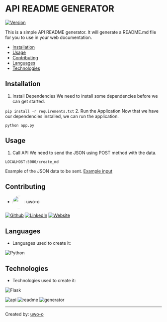 # API README GENERATOR
[![Version](https://img.shields.io/badge/version-0.1a2-brightgreen.svg)](https://api-readme-generator.herokuapp.com/create_md)

This is a simple API README generator. It will generate a README.md file for you to use in your web documentation.

* [Installation](#installation)
* [Usage](#usage)
* [Contributing](#contributing)
* [Languages](#languages)
* [Technologies](#technologies)

## Installation

1. Install Dependencies
We need to install some dependencies before we can get started.

``pip install -r requirements.txt``
2. Run the Application
Now that we have our dependencies installed, we can run the application.

``python app.py``

## Usage

1. Call API
We need to send the JSON using POST method with the data.

``LOCALHOST:5000/create_md``

Example of the JSON data to be sent.
[Example input](https://github.com/uwo-o/API-Readme-Generator/blob/master/examples/input.json)


## Contributing

* <img align="center" src="https://github.com/uwo-o.png" width="40px" style="border-radius:50%"></img> uwo-o

[![Github](https://img.shields.io/badge/Github-ffffff?style=for-the-badge&logo=Github&logoColor=black)](http://github.com/uwo-o)
[![LinkedIn](https://img.shields.io/badge/LinkedIn-ffffff?style=for-the-badge&logo=LinkedIn&logoColor=black)](http://www.linkedin.com/in/uwo-o)
[![Website](https://img.shields.io/badge/Website-ffffff?style=for-the-badge&logo=Website&logoColor=black)](http://uwo.pythonanywhere.com/)


## Languages

* Languages used to create it:

![Python](https://img.shields.io/badge/Python-ffffff?style=for-the-badge&logo=Python&logoColor=black)

## Technologies

* Technologies used to create it:

![Flask](https://img.shields.io/badge/Flask-ffffff?style=for-the-badge&logo=Flask&logoColor=black)

![api](https://img.shields.io/badge/api-ffffff?style=for-the-badge&logo=api&logoColor=black)
![readme](https://img.shields.io/badge/readme-ffffff?style=for-the-badge&logo=readme&logoColor=black)
![generator](https://img.shields.io/badge/generator-ffffff?style=for-the-badge&logo=generator&logoColor=black)

---
Created by: [uwo-o](http://uwo.pythonanywhere.com/)
